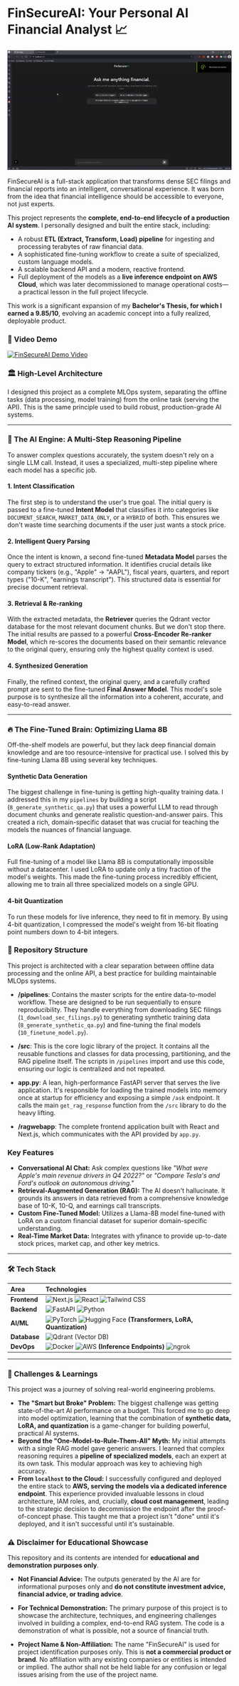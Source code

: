 # FinSecureAI: Your Personal AI Financial Analyst 📈

![FinSecureAI App Screenshot](docs/app_screenshot.png) 

FinSecureAI is a full-stack application that transforms dense SEC filings and financial reports into an intelligent, conversational experience. It was born from the idea that financial intelligence should be accessible to everyone, not just experts.

This project represents the **complete, end-to-end lifecycle of a production AI system**. I personally designed and built the entire stack, including:

*   A robust **ETL (Extract, Transform, Load) pipeline** for ingesting and processing terabytes of raw financial data.
*   A sophisticated fine-tuning workflow to create a suite of specialized, custom language models.
*   A scalable backend API and a modern, reactive frontend.
*   Full deployment of the models as a **live inference endpoint on AWS Cloud**, which was later decommissioned to manage operational costs—a practical lesson in the full project lifecycle.

This work is a significant expansion of my **Bachelor's Thesis, for which I earned a 9.85/10**, evolving an academic concept into a fully realized, deployable product.

### 🎥 Video Demo

[![FinSecureAI Demo Video](https://img.youtube.com/vi/iDzdU66SlCA/0.jpg)](https://youtu.be/iDzdU66SlCA)

### 🏛️ High-Level Architecture

I designed this project as a complete MLOps system, separating the offline tasks (data processing, model training) from the online task (serving the API). This is the same principle used to build robust, production-grade AI systems.

---

### 🧠 The AI Engine: A Multi-Step Reasoning Pipeline

To answer complex questions accurately, the system doesn't rely on a single LLM call. Instead, it uses a specialized, multi-step pipeline where each model has a specific job.

#### **1. Intent Classification**
The first step is to understand the user's true goal. The initial query is passed to a fine-tuned **Intent Model** that classifies it into categories like `DOCUMENT_SEARCH`, `MARKET_DATA_ONLY`, or a `HYBRID` of both. This ensures we don't waste time searching documents if the user just wants a stock price.

#### **2. Intelligent Query Parsing**
Once the intent is known, a second fine-tuned **Metadata Model** parses the query to extract structured information. It identifies crucial details like company tickers (e.g., "Apple" -> "AAPL"), fiscal years, quarters, and report types ("10-K", "earnings transcript"). This structured data is essential for precise document retrieval.

#### **3. Retrieval & Re-ranking**
With the extracted metadata, the **Retriever** queries the Qdrant vector database for the most relevant document chunks. But we don't stop there. The initial results are passed to a powerful **Cross-Encoder Re-ranker Model**, which re-scores the documents based on their semantic relevance to the original query, ensuring only the highest quality context is used.

#### **4. Synthesized Generation**
Finally, the refined context, the original query, and a carefully crafted prompt are sent to the fine-tuned **Final Answer Model**. This model's sole purpose is to synthesize all the information into a coherent, accurate, and easy-to-read answer.

---

### 🔥 The Fine-Tuned Brain: Optimizing Llama 8B

Off-the-shelf models are powerful, but they lack deep financial domain knowledge and are too resource-intensive for practical use. I solved this by fine-tuning Llama 8B using several key techniques.

#### **Synthetic Data Generation**
The biggest challenge in fine-tuning is getting high-quality training data. I addressed this in my `pipelines` by building a script (`8_generate_synthetic_qa.py`) that uses a powerful LLM to read through document chunks and generate realistic question-and-answer pairs. This created a rich, domain-specific dataset that was crucial for teaching the models the nuances of financial language.

#### **LoRA (Low-Rank Adaptation)**
Full fine-tuning of a model like Llama 8B is computationally impossible without a datacenter. I used LoRA to update only a tiny fraction of the model's weights. This made the fine-tuning process incredibly efficient, allowing me to train all three specialized models on a single GPU.

#### **4-bit Quantization**
To run these models for live inference, they need to fit in memory. By using 4-bit quantization, I compressed the model's weight from 16-bit floating point numbers down to 4-bit integers.

### 📂 Repository Structure

This project is architected with a clear separation between offline data processing and the online API, a best practice for building maintainable MLOps systems.

-   **/pipelines**: Contains the master scripts for the entire data-to-model workflow. These are designed to be run sequentially to ensure reproducibility. They handle everything from downloading SEC filings (`1_download_sec_filings.py`) to generating synthetic training data (`8_generate_synthetic_qa.py`) and fine-tuning the final models (`10_finetune_model.py`).

-   **/src**: This is the core logic library of the project. It contains all the reusable functions and classes for data processing, partitioning, and the RAG pipeline itself. The scripts in `/pipelines` import and use this code, ensuring our logic is centralized and not repeated.

-   **app.py**: A lean, high-performance FastAPI server that serves the live application. It's responsible for loading the trained models into memory once at startup for efficiency and exposing a simple `/ask` endpoint. It calls the main `get_rag_response` function from the `/src` library to do the heavy lifting.

-   **/ragwebapp**: The complete frontend application built with React and Next.js, which communicates with the API provided by `app.py`.

###  Key Features

*   **Conversational AI Chat:** Ask complex questions like *"What were Apple's main revenue drivers in Q4 2022?"* or *"Compare Tesla's and Ford's outlook on autonomous driving."*
*   **Retrieval-Augmented Generation (RAG):** The AI doesn't hallucinate. It grounds its answers in data retrieved from a comprehensive knowledge base of 10-K, 10-Q, and earnings call transcripts.
*   **Custom Fine-Tuned Model:** Utilizes a Llama-8B model fine-tuned with LoRA on a custom financial dataset for superior domain-specific understanding.
*   **Real-Time Market Data:** Integrates with yfinance to provide up-to-date stock prices, market cap, and other key metrics.

---

### 🛠️ Tech Stack

| Area      | Technologies                                                                                           |
| :-------- | :----------------------------------------------------------------------------------------------------- |
| **Frontend** | ![Next.js](https://img.shields.io/badge/Next.js-000000?style=for-the-badge&logo=next.js&logoColor=white) ![React](https://img.shields.io/badge/React-20232A?style=for-the-badge&logo=react&logoColor=61DAFB) ![Tailwind CSS](https://img.shields.io/badge/Tailwind_CSS-38B2AC?style=for-the-badge&logo=tailwind-css&logoColor=white) |
| **Backend**  | ![FastAPI](https://img.shields.io/badge/FastAPI-005571?style=for-the-badge&logo=fastapi) ![Python](https://img.shields.io/badge/Python-3776AB?style=for-the-badge&logo=python&logoColor=white) |
| **AI/ML**    | ![PyTorch](https://img.shields.io/badge/PyTorch-EE4C2C?style=for-the-badge&logo=pytorch&logoColor=white) ![Hugging Face](https://img.shields.io/badge/%F0%9F%A4%97_Hugging_Face-FFD21E?style=for-the-badge) **(Transformers, LoRA, Quantization)** |
| **Database** | ![Qdrant](https://img.shields.io/badge/Qdrant-AC1431?style-for-the-badge) (Vector DB)  |
| **DevOps**   | ![Docker](https://img.shields.io/badge/Docker-2496ED?style=for-the-badge&logo=docker&logoColor=white) ![AWS](https://img.shields.io/badge/AWS-232F3E?style=for-the-badge&logo=amazon-aws&logoColor=white) **(Inference Endpoints)** ![ngrok](https://img.shields.io/badge/ngrok-1F1E37?style=for-the-badge&logo=ngrok&logoColor=white) |

---

### 🎯 Challenges & Learnings

This project was a journey of solving real-world engineering problems.

-   **The "Smart but Broke" Problem:** The biggest challenge was getting state-of-the-art AI performance on a budget. This forced me to go deep into model optimization, learning that the combination of **synthetic data, LoRA, and quantization** is a game-changer for building powerful, practical AI systems.
-   **Beyond the "One-Model-to-Rule-Them-All" Myth:** My initial attempts with a single RAG model gave generic answers. I learned that complex reasoning requires a **pipeline of specialized models**, each an expert at its own task. This modular approach was key to achieving high accuracy.
-   **From `localhost` to the Cloud:** I successfully configured and deployed the entire stack to **AWS, serving the models via a dedicated inference endpoint**. This experience provided invaluable lessons in cloud architecture, IAM roles, and, crucially, **cloud cost management**, leading to the strategic decision to decommission the endpoint after the proof-of-concept phase. This taught me that a project isn't "done" until it's deployed, and it isn't successful until it's sustainable.

### ⚠️ Disclaimer for Educational Showcase

This repository and its contents are intended for **educational and demonstration purposes only**.

*   **Not Financial Advice:** The outputs generated by the AI are for informational purposes only and **do not constitute investment advice, financial advice, or trading advice**.

*   **For Technical Demonstration:** The primary purpose of this project is to showcase the architecture, techniques, and engineering challenges involved in building a complex, end-to-end RAG system. The code is a demonstration of what is possible, not a source of financial truth.

*   **Project Name & Non-Affiliation:** The name "FinSecureAI" is used for project identification purposes only. This is **not a commercial product or brand**. No affiliation with any existing companies or entities is intended or implied. The author shall not be held liable for any confusion or legal issues arising from the use of the project name.

